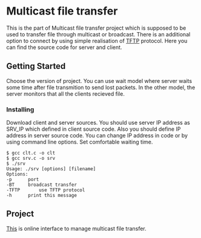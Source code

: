 # Multicast file transfer

This is the part of Multicast file transfer project which is supposed to be used to transfer file through multicast or broadcast. There is an additional option to connect by using simple realisation of [TFTP](https://tools.ietf.org/html/rfc1350) protocol. Here you can find the source code for server and client.

## Getting Started

Choose the version of project. You can use wait model where server waits some time after file transmition to send lost packets. In the other model, the server monitors that all the clients recieved file.

### Installing

Download client and server sources. 
You should use server IP address as SRV_IP which defined in client source code. Also you should define IP address in server source code. You can change IP address in code or by using command line options.
Set comfortable waiting time.

```
$ gcc clt.c -o clt
$ gcc srv.c -o srv
$ ./srv
Usage: ./srv [options] [filename]
Options:
-p		port
-BT		broadcast transfer
-TFTP		use TFTP protocol
-h		print this message
```


## Project

[This](http://w27802.vdi.mipt.ru/about.php) is online interface to manage multicast file transfer.


